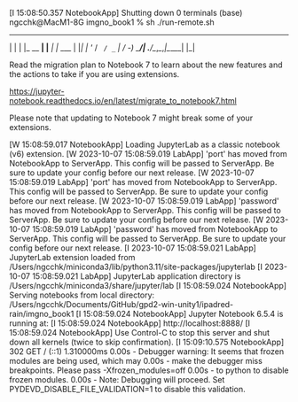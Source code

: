[I 15:08:50.357 NotebookApp] Shutting down 0 terminals
(base) ngcchk@MacM1-8G imgno_book1 % sh ./run-remote.sh

  _   _          _      _
 | | | |_ __  __| |__ _| |_ ___
 | |_| | '_ \/ _` / _` |  _/ -_)
  \___/| .__/\__,_\__,_|\__\___|
       |_|
                       
Read the migration plan to Notebook 7 to learn about the new features and the actions to take if you are using extensions.

https://jupyter-notebook.readthedocs.io/en/latest/migrate_to_notebook7.html

Please note that updating to Notebook 7 might break some of your extensions.

[W 15:08:59.017 NotebookApp] Loading JupyterLab as a classic notebook (v6) extension.
[W 2023-10-07 15:08:59.019 LabApp] 'port' has moved from NotebookApp to ServerApp. This config will be passed to ServerApp. Be sure to update your config before our next release.
[W 2023-10-07 15:08:59.019 LabApp] 'port' has moved from NotebookApp to ServerApp. This config will be passed to ServerApp. Be sure to update your config before our next release.
[W 2023-10-07 15:08:59.019 LabApp] 'password' has moved from NotebookApp to ServerApp. This config will be passed to ServerApp. Be sure to update your config before our next release.
[W 2023-10-07 15:08:59.019 LabApp] 'password' has moved from NotebookApp to ServerApp. This config will be passed to ServerApp. Be sure to update your config before our next release.
[I 2023-10-07 15:08:59.021 LabApp] JupyterLab extension loaded from /Users/ngcchk/miniconda3/lib/python3.11/site-packages/jupyterlab
[I 2023-10-07 15:08:59.021 LabApp] JupyterLab application directory is /Users/ngcchk/miniconda3/share/jupyter/lab
[I 15:08:59.024 NotebookApp] Serving notebooks from local directory: /Users/ngcchk/Documents/GitHub/gpd2-win-unity1/ipadred-rain/imgno_book1
[I 15:08:59.024 NotebookApp] Jupyter Notebook 6.5.4 is running at:
[I 15:08:59.024 NotebookApp] http://localhost:8888/
[I 15:08:59.024 NotebookApp] Use Control-C to stop this server and shut down all kernels (twice to skip confirmation).
[I 15:09:10.575 NotebookApp] 302 GET / (::1) 1.310000ms
0.00s - Debugger warning: It seems that frozen modules are being used, which may
0.00s - make the debugger miss breakpoints. Please pass -Xfrozen_modules=off
0.00s - to python to disable frozen modules.
0.00s - Note: Debugging will proceed. Set PYDEVD_DISABLE_FILE_VALIDATION=1 to disable this validation.